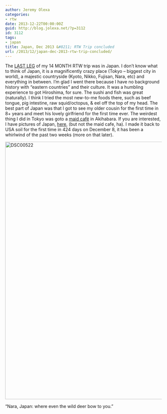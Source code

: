 ```yaml
---
author: Jeremy Olexa
categories:
- rtw
date: 2013-12-22T00:00:00Z
guid: http://blog.jolexa.net/?p=3112
id: 3112
tags:
- japan
title: Japan, Dec 2013 &#8211; RTW Trip concluded
url: /2013/12/japan-dec-2013-rtw-trip-concluded/
---
```


The <span style="text-decoration: underline;">LAST LEG</span> of my 14 MONTH RTW trip was in Japan. I don&#8217;t know what to think of Japan, it is a magnificently crazy place (Tokyo &#8211; biggest city in world), a majestic countryside (Kyoto, Nikko, Fujisan, Nara, etc) and everything in between. I&#8217;m glad I went there because I have no background history with &#8220;eastern countries&#8221; and their culture. It was a humbling experience to got Hiroshima, for sure. The sushi and fish was great (naturally). I think I tried the most new-to-me foods there, such as beef tongue, pig intestine, raw squid/octopus, & eel off the top of my head. The best part of Japan was that I got to see my older cousin for the first time in 8+ years and meet his lovely girlfriend for the first time ever. The weirdest thing I did in Tokyo was goto a [maid café][1] in Akihabara. If you are interested, I have pictures of Japan, [here][2], (but not the maid cafe, ha). I made it back to USA soil for the first time in 424 days on December 8, it has been a whirlwind of the past two weeks (more on that later).

[<img class="alignleft size-large wp-image-3117" alt="DSC00522" src="https://blog.jolexa.net/wp-content/uploads/2013/12/DSC00522-768x1024.jpg" width="620" height="826" />][3]

&#8220;Nara, Japan: where even the wild deer bow to you.&#8221;

 [1]: https://en.wikipedia.org/wiki/Maid_caf%C3%A9
 [2]: http://www.flickr.com/photos/jolexa/sets/72157638784035283/
 [3]: https://blog.jolexa.net/wp-content/uploads/2013/12/DSC00522.jpg